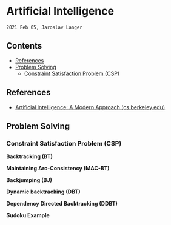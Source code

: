 # Artificial Intelligence



`2021 Feb 05, Jaroslav Langer`

## Contents

<!-- TOC GFM -->

* [References](#references)
* [Problem Solving](#problem-solving)
    * [Constraint Satisfaction Problem (CSP)](#constraint-satisfaction-problem-csp)

<!-- /TOC -->

## References

* [Artificial Intelligence: A Modern Approach (cs.berkeley.edu)](http://aima.cs.berkeley.edu/)

## Problem Solving

### Constraint Satisfaction Problem (CSP)

**Backtracking (BT)**

**Maintaining Arc-Consistency (MAC-BT)**

**Backjumping (BJ)**

**Dynamic backtracking (DBT)**

**Dependency Directed Backtracking (DDBT)**

**Sudoku Example**

